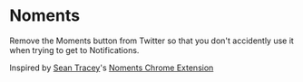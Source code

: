 # Noments
Remove the Moments button from Twitter so that you don't accidently use it
when trying to get to Notifications.

Inspired by [Sean Tracey](https://twitter.com/seanmtracey)'s
[Noments Chrome Extension](https://github.com/seanmtracey/Noments)
